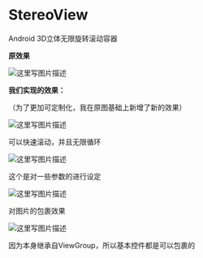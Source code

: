 # StereoView
Android 3D立体无限旋转滚动容器

**原效果**

![这里写图片描述](http://img.blog.csdn.net/20160715155452050)

**我们实现的效果：**

（为了更加可定制化，我在原图基础上新增了新的效果）

![这里写图片描述](http://img.blog.csdn.net/20160715155726787)

可以快速滚动，并且无限循环

![这里写图片描述](http://img.blog.csdn.net/20160715155812007)

这个是对一些参数的进行设定

![这里写图片描述](http://img.blog.csdn.net/20160715161352623)

对图片的包裹效果

![这里写图片描述](http://img.blog.csdn.net/20160715183949279)

因为本身继承自ViewGroup，所以基本控件都是可以包裹的
